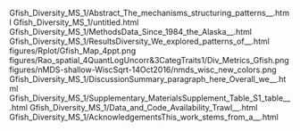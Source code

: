 Gfish_Diversity_MS_1/Abstract_The_mechanisms_structuring_patterns__.html
Gfish_Diversity_MS_1/untitled.html
Gfish_Diversity_MS_1/MethodsData_Since_1984_the_Alaska__.html
Gfish_Diversity_MS_1/ResultsDiversity_We_explored_patterns_of__.html
figures/Rplot/Gfish_Map_4ppt.png
figures/Rao_spatial_4QuantLogUncorr&3CategTraits1/Div_Metrics_Gfish.png
figures/nMDS-shallow-WiscSqrt-14Oct2016/nmds_wisc_new_colors.png
Gfish_Diversity_MS_1/DiscussionSummary_paragraph_here_Overall_we__.html
Gfish_Diversity_MS_1/Supplementary_MaterialsSupplement_Table_S1_table__.html
Gfish_Diversity_MS_1/Data_and_Code_Availability_Trawl__.html
Gfish_Diversity_MS_1/AcknowledgementsThis_work_stems_from_a__.html
